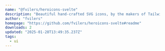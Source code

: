 ```yaml
---
name: "@fvilers/heroicons-svelte"
description: "Beautiful hand-crafted SVG icons, by the makers of Tailwind CSS (for Svelte)"
author: "fvilers"
homepage: "https://github.com/fvilers/heroicons-svelte#readme"
downloads: 2
updated: "2025-01-28T13:49:35.237Z"
tags: 
  - ui
---
```

